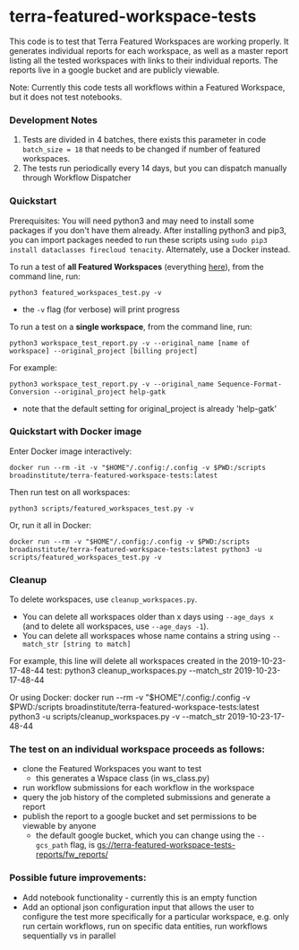 # terra-featured-workspace-tests
This code is to test that Terra Featured Workspaces are working properly. It generates individual reports for each workspace, as well as a master report listing all the tested workspaces with links to their individual reports. The reports live in a google bucket and are publicly viewable.

Note: Currently this code tests all workflows within a Featured Workspace, but it does not test notebooks.

### Development Notes

1. Tests are divided in 4 batches, there exists this parameter in code `batch_size = 18` that needs to be changed if number of featured workspaces. 
2. The tests run periodically every 14 days, but you can dispatch manually through Workflow Dispatcher

### Quickstart
Prerequisites: You will need python3 and may need to install some packages if you don't have them already. After installing python3 and pip3, you can import packages needed to run these scripts using `sudo pip3 install dataclasses firecloud tenacity`. Alternately, use a Docker instead.


To run a test of **all Featured Workspaces** (everything [here](https://app.terra.bio/#library/showcase)), from the command line, run:

    python3 featured_workspaces_test.py -v
- the `-v` flag (for verbose) will print progress

To run a test on a **single workspace**, from the command line, run:

    python3 workspace_test_report.py -v --original_name [name of workspace] --original_project [billing project]

For example:

    python3 workspace_test_report.py -v --original_name Sequence-Format-Conversion --original_project help-gatk
- note that the default setting for original_project is already 'help-gatk'

### Quickstart with Docker image
Enter Docker image interactively:

    docker run --rm -it -v "$HOME"/.config:/.config -v $PWD:/scripts broadinstitute/terra-featured-workspace-tests:latest

Then run test on all workspaces:

    python3 scripts/featured_workspaces_test.py -v


Or, run it all in Docker:

    docker run --rm -v "$HOME"/.config:/.config -v $PWD:/scripts broadinstitute/terra-featured-workspace-tests:latest python3 -u scripts/featured_workspaces_test.py -v

### Cleanup
To delete workspaces, use `cleanup_workspaces.py`. 
- You can delete all workspaces older than x days using `--age_days x` 
(and to delete all workspaces, use `--age_days -1`). 
- You can delete all workspaces whose name contains a string using `--match_str [string to match]`

For example, this line will delete all workspaces created in the 2019-10-23-17-48-44 test:
    python3 cleanup_workspaces.py --match_str 2019-10-23-17-48-44


Or using Docker:
    docker run --rm -v "$HOME"/.config:/.config -v $PWD:/scripts broadinstitute/terra-featured-workspace-tests:latest python3 -u scripts/cleanup_workspaces.py -v --match_str 2019-10-23-17-48-44


### The test on an individual workspace proceeds as follows:
- clone the Featured Workspaces you want to test
    - this generates a Wspace class (in ws_class.py)
- run workflow submissions for each workflow in the workspace
- query the job history of the completed submissions and generate a report
- publish the report to a google bucket and set permissions to be viewable by anyone
    - the default google bucket, which you can change using the `--gcs_path` flag, is [gs://terra-featured-workspace-tests-reports/fw_reports/](https://console.cloud.google.com/storage/browser/terra-featured-workspace-tests-reports/fw_reports/)



### Possible future improvements:
- Add notebook functionality - currently this is an empty function
- Add an optional json configuration input that allows the user to configure the test more specifically for a particular workspace, e.g. only run certain workflows, run on specific data entities, run workflows sequentially vs in parallel
